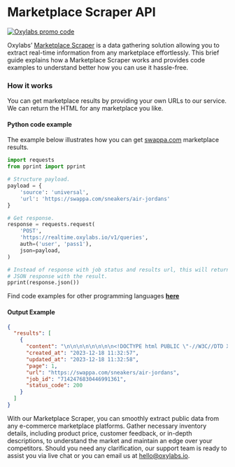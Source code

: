 # Marketplace Scraper API

[![Oxylabs promo code](https://user-images.githubusercontent.com/129506779/250792357-8289e25e-9c36-4dc0-a5e2-2706db797bb5.png)](https://oxylabs.go2cloud.org/aff_c?offer_id=7&aff_id=877&url_id=112)

Oxylabs’ [Marketplace Scraper](https://oxylabs.io/products/scraper-api/web/marketplace-scraper?utm_source=github&utm_medium=repositories&utm_campaign=product) is a data gathering solution allowing you to extract real-time information from any marketplace effortlessly. This brief guide explains how a Marketplace Scraper works and provides code examples to understand better how you can use it hassle-free.

### How it works

You can get marketplace results by providing your own URLs to our service. We can return the HTML for any marketplace you like.

#### Python code example

The example below illustrates how you can get [swappa.com](https://swappa.com/sneakers/air-jordans) marketplace results.

```python
import requests
from pprint import pprint

# Structure payload.
payload = {
    'source': 'universal',
    'url': 'https://swappa.com/sneakers/air-jordans'
}

# Get response.
response = requests.request(
    'POST',
    'https://realtime.oxylabs.io/v1/queries',
    auth=('user', 'pass1'),
    json=payload,
)

# Instead of response with job status and results url, this will return the
# JSON response with the result.
pprint(response.json())
```
Find code examples for other programming languages [**here**](https://github.com/oxylabs/marketplace-scraper/tree/main/code%20examples)

#### Output Example
```json
{
  "results": [
    {
      "content": "\n\n\n\n\n\n\n\n<!DOCTYPE html PUBLIC \"-//W3C//DTD XHTML 1.1//EN\" \"http://www.w3.org/TR/xhtml11/DTD/xhtml11. ... </html>",
      "created_at": "2023-12-18 11:32:57",
      "updated_at": "2023-12-18 11:32:58",
      "page": 1,
      "url": "https://swappa.com/sneakers/air-jordans",
      "job_id": "7142476830446991361",
      "status_code": 200
    }
  ]
}
```
With our Marketplace Scraper, you can smoothly extract public data from any e-commerce marketplace platforms. Gather necessary inventory details, including product price, customer feedback, or in-depth descriptions, to understand the market and maintain an edge over your competitors. Should you need any clarification, our support team is ready to assist you via live chat or you can email us at hello@oxylabs.io.
